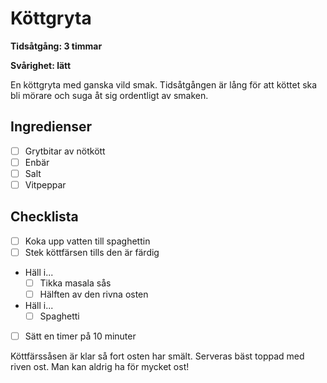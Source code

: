 # Köttgryta

**Tidsåtgång: 3 timmar**

**Svårighet: lätt**

En köttgryta med ganska vild smak. Tidsåtgången är lång för att köttet ska bli mörare och suga åt sig ordentligt av
smaken.

## Ingredienser

<div class="checkbox-list">

- [ ] Grytbitar av nötkött
- [ ] Enbär
- [ ] Salt
- [ ] Vitpeppar

</div>

## Checklista

<div class="checkbox-list">

- [ ] Koka upp vatten till spaghettin
- [ ] Stek köttfärsen tills den är färdig
- Häll i...
    - [ ] Tikka masala sås
    - [ ] Hälften av den rivna osten
- Häll i...
    - [ ] Spaghetti
- [ ] Sätt en timer på 10 minuter

</div>

Köttfärssåsen är klar så fort osten har smält. Serveras bäst toppad med riven ost. Man kan aldrig ha för mycket ost! 
